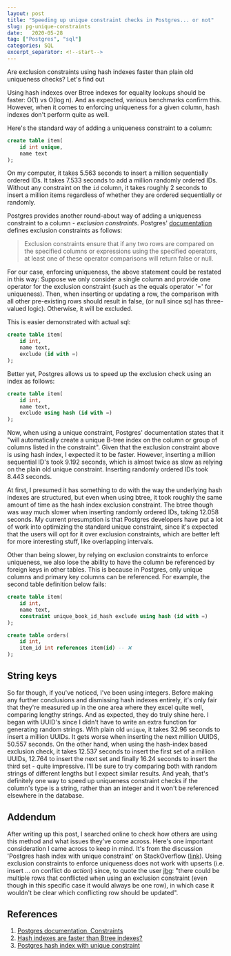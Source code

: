 ```yaml
---
layout: post
title: "Speeding up unique constraint checks in Postgres... or not"
slug: pg-unique-constraints
date:   2020-05-28
tag: ["Postgres", "sql"]
categories: SQL
excerpt_separator: <!--start-->
---
```


Are exclusion constraints using hash indexes faster than plain old uniqueness
checks? Let's find out

<!--start-->

Using hash indexes over Btree indexes for equality lookups should be faster:
O(1) vs O(log n). And as expected, various benchmarks confirm this. However,
when it comes to enforcing uniqueness for a given column, hash indexes don't
perform quite as well.

Here's the standard way of adding a uniqueness constraint to a column:

```sql
create table item(
    id int unique,
    name text
);
```

On my computer, it takes 5.563 seconds to insert a million sequentially ordered
IDs. It takes 7.533 seconds to add a million randomly ordered IDs. Without any
constraint on the `id` column, it takes roughly 2 seconds to insert a million
items regardless of whether they are ordered sequentially or randomly.

Postgres provides another round-about way of adding a uniqueness constraint to a
column - _exclusion constraints_. Postgres'
[documentation](https://www.postgresql.org/docs/12/ddl-constraints.html#DDL-CONSTRAINTS-EXCLUSION)
defines exclusion constraints as follows:

> Exclusion constraints ensure that if any two rows are compared on the
> specified columns or expressions using the specified operators, at least one
> of these operator comparisons will return false or null.

For our case, enforcing uniqueness, the above statement could be restated in
this way: Suppose we only consider a single column and provide one operator for
the exclusion constraint (such as the equals operator '=' for uniqueness). Then,
when inserting or updating a row, the comparison with all other pre-existing
rows should result in false, (or null since sql has three-valued logic).
Otherwise, it will be excluded.

This is easier demonstrated with actual sql:

```sql
create table item(
    id int,
    name text,
    exclude (id with =)
);
```

Better yet, Postgres allows us to speed up the exclusion check using an index as
follows:

```sql
create table item(
    id int,
    name text,
    exclude using hash (id with =)
);
```

Now, when using a unique constraint, Postgres' documentation states that it
"will automatically create a unique B-tree index on the column or group of
columns listed in the constraint". Given that the exclusion constraint above is
using hash index, I expected it to be faster. However, inserting a million
sequential ID's took 9.192 seconds, which is almost twice as slow as relying on
the plain old unique constraint. Inserting randomly ordered IDs took 8.443
seconds.

At first, I presumed it has something to do with the way the underlying hash
indexes are structured, but even when using btree, it took roughly the same
amount of time as the hash index exclusion constraint. The btree though was way
much slower when inserting randomly ordered IDs, taking 12.058 seconds. My
current presumption is that Postgres developers have put a lot of work into
optimizing the standard unique constraint, since it's expected that the users
will opt for it over exclusion constraints, which are better left for more
interesting stuff, like overlapping intervals.

Other than being slower, by relying on exclusion constraints to enforce
uniqueness, we also lose the ability to have the column be referenced by foreign
keys in other tables. This is because in Postgres, only unique columns and
primary key columns can be referenced. For example, the second table definition
below fails:

```sql
create table item(
    id int,
    name text,
    constraint unique_book_id_hash exclude using hash (id with =)
);

create table orders(
    id int,
    item_id int references item(id) -- ❌
);
```

## String keys

So far though, if you've noticed, I've been using integers. Before making any
further conclusions and dismissing hash indexes entirely, it's only fair that
they're measured up in the one area where they excel quite well, comparing
lengthy strings. And as expected, they do truly shine here. I began with UUID's
since I didn't have to write an extra function for generating random strings.
With plain old `unique`, it takes 32.96 seconds to insert a million UUIDs. It
gets worse when inserting the next million UUIDS, 50.557 seconds. On the other
hand, when using the hash-index based exclusion check, it takes 12.537 seconds
to insert the first set of a million UUIDs, 12.764 to insert the next set and
finally 16.24 seconds to insert the third set - quite impressive. I'll be sure
to try comparing both with random strings of different lengths but I expect
similar results. And yeah, that's definitely one way to speed up uniqueness
constraint checks if the column's type is a string, rather than an integer and
it won't be referenced elsewhere in the database.

## Addendum

After writing up this post, I searched online to check how others are using this
method and what issues they've come across. Here's one important consideration I
came across to keep in mind. It's from the discussion 'Postgres hash index with
unique constraint' on StackOverflow
([link](https://stackoverflow.com/questions/44274080/postgres-hash-index-with-unique-constraint)).
Using exclusion constraints to enforce uniqueness does not work with upserts
(i.e. insert ... on conflict do _action_) since, to quote the user
[jbg](https://stackoverflow.com/questions/44274080/postgres-hash-index-with-unique-constraint#comment104844932_57288579):
"there could be multiple rows that conflicted when using an exclusion constraint
(even though in this specific case it would always be one row), in which case it
wouldn't be clear which conflicting row should be updated".

## References

1. [Postgres documentation, Constraints](https://www.postgresql.org/docs/12/ddl-constraints.html#DDL-CONSTRAINTS-UNIQUE-CONSTRAINTS)
2. [Hash indexes are faster than Btree indexes?](http://amitkapila16.blogspot.com/2017/03/hash-indexes-are-faster-than-btree.html)
3. [Postgres hash index with unique constraint](https://stackoverflow.com/questions/44274080/postgres-hash-index-with-unique-constraint)
